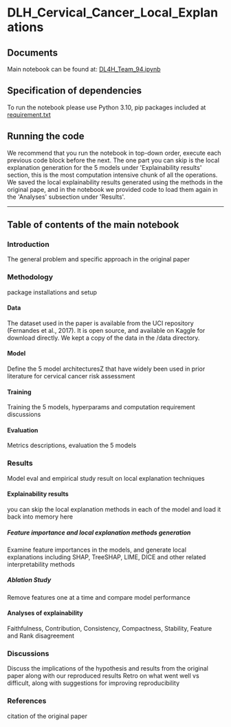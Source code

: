 # DLH_Cervical_Cancer_Local_Explanations

## Documents
Main notebook can be found at: [DL4H_Team_94.ipynb](https://github.com/QinxiW/DLH_Cervical_Cancer_Local_Explanations/blob/main/%5BProj_Final_Report%5D_DL4H_Team_94.ipynb)

## Specification of dependencies
To run the notebook please use Python 3.10, pip packages included at [requirement.txt](https://github.com/QinxiW/DLH_Cervical_Cancer_Local_Explanations/blob/main/requirements.txt)

## Running the code
We recommend that you run the notebook in top-down order, execute each previous code block before the next.
The one part you can skip is the local explanation generation for the 5 models under 'Explainability results' section, 
this is the most computation intensive chunk of all the operations. We saved the local explainability results generated using
the methods in the original pape, and in the notebook we provided code to load them again in the 'Analyses' subsection under 'Results'. 

-------------------------------------------------------------------------
## Table of contents of the main notebook
### Introduction
The general problem and specific approach in the original paper
### Methodology
package installations and setup
#### Data
The dataset used in the paper is available from the UCI repository (Fernandes et al., 2017). It is open source, and available on Kaggle for download directly. We kept a copy of the data in the /data directory.
#### Model
Define the 5 model architecturesZ that have widely been used in prior literature for cervical cancer risk assessment
#### Training
Training the 5 models, hyperparams and computation requirement discussions
#### Evaluation
Metrics descriptions, evaluation the 5 models
### Results
Model eval and empirical study result on local explanation techniques
#### Explainability results
you can skip the local explanation methods in each of the model and load it back into memory here
##### Feature importance and local explanation methods generation
Examine feature importances in the models, and generate local explanations including SHAP, TreeSHAP, LIME, DICE and other related interpretability methods
##### Ablation Study
Remove features one at a time and compare model performance
#### Analyses of explainability
Faithfulness, Contribution, Consistency, Compactness, Stability, Feature and Rank disagreement
### Discussions
Discuss the implications of the hypothesis and results from the original paper along with our reproduced results
Retro on what went well vs difficult, along with suggestions for improving reproducibility
### References
citation of the original paper